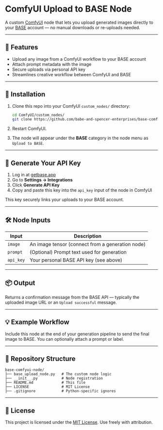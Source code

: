 # ComfyUI Upload to BASE Node

A custom [ComfyUI](https://github.com/comfyanonymous/ComfyUI) node that lets you upload generated images directly to your [BASE](https://getbase.app) account — no manual downloads or re-uploads needed.

---

## 🚀 Features

- Upload any image from a ComfyUI workflow to your BASE account
- Attach prompt metadata with the image
- Secure uploads via personal API key
- Streamlines creative workflow between ComfyUI and BASE

---

## 🧩 Installation

1. Clone this repo into your ComfyUI `custom_nodes/` directory:
   ```bash
   cd ComfyUI/custom_nodes/
   git clone https://github.com/babe-and-spencer-enterprises/base-comfyui-node.git
   ```

2. Restart ComfyUI.

3. The node will appear under the **BASE** category in the node menu as `Upload to BASE`.

---

## 🔐 Generate Your API Key

1. Log in at [getbase.app](https://getbase.app)
2. Go to **Settings → Integrations**
3. Click **Generate API Key**
4. Copy and paste this key into the `api_key` input of the node in ComfyUI

This key securely links your uploads to your BASE account.

---

## 🛠️ Node Inputs

| Input     | Description                                            |
|-----------|--------------------------------------------------------|
| `image`   | An image tensor (connect from a generation node)       |
| `prompt`  | (Optional) Prompt text used for generation             |
| `api_key` | Your personal BASE API key (see above)                 |

---

## 📦 Output

Returns a confirmation message from the BASE API — typically the uploaded image URL or an `Upload successful` message.

---

## 💡 Example Workflow

Include this node at the end of your generation pipeline to send the final image to BASE. You can optionally attach a prompt or label.

---

## 📁 Repository Structure

```
base-comfyui-node/
├── base_upload_node.py   # The custom node logic
├── __init__.py           # Node registration
├── README.md             # This file
├── LICENSE               # MIT License
├── .gitignore            # Python-specific ignores
```

---

## 🤝 License

This project is licensed under the [MIT License](LICENSE). Use freely with attribution.
